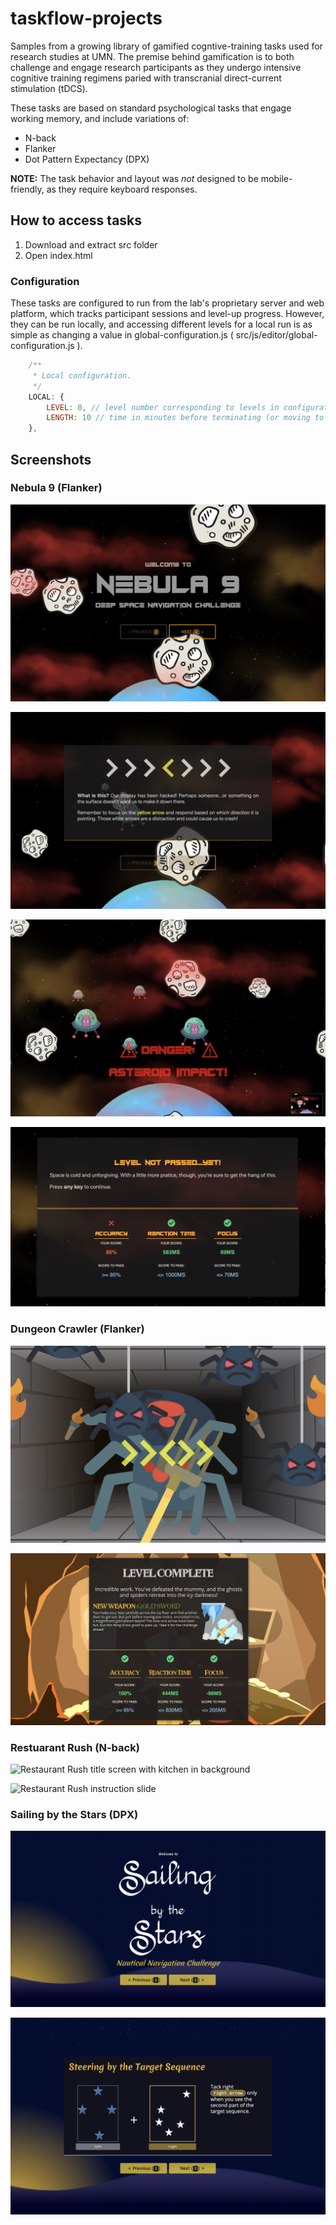 # taskflow-projects

Samples from a growing library of gamified cogntive-training tasks used for research studies at UMN. The premise behind gamification is to both challenge and engage research participants as they undergo intensive cognitive training regimens paried with transcranial direct-current stimulation (tDCS).

These tasks are based on standard psychological tasks that engage working memory, and include variations of:
  - N-back
  - Flanker
  - Dot Pattern Expectancy (DPX)

**NOTE:** The task behavior and layout was *not* designed to be mobile-friendly, as they require keyboard responses.

## How to access tasks
  1. Download and extract src folder
  2. Open index.html
  
### Configuration
These tasks are configured to run from the lab's proprietary server and web platform, which tracks participant sessions and level-up progress. However, they can be run locally, and accessing different levels for a local run is as simple as changing a value in global-configuration.js ( src/js/editor/global-configuration.js ).

```javascript
    /**
     * Local configuration.
     */
    LOCAL: {
        LEVEL: 0, // level number corresponding to levels in configuration.js
        LENGTH: 10 // time in minutes before terminating (or moving to next task when run on server) Waits for current level to finish)
    },
```

## Screenshots

### Nebula 9 (Flanker)

![Nebula 9 title screen with stars and asteroids in background](./screenshots/flanker-space-1.png)

![Nebula 9 instruction screen](./screenshots/flanker-space-2.png)

![Nebula 9 gameplay showing asteroid impact warning](./screenshots/flanker-space-3.png)

![Nebula 9 performance dashboard](./screenshots/flanker-space-4.png)

### Dungeon Crawler (Flanker)

![Dungeon crawler gameplay showing a battle with a spider](./screenshots/flanker-dungeon-1.png)

![Dungeon crawler performance dashboard showing a newly earned weapon](./screenshots/flanker-dungeon-3.png)


### Restuarant Rush (N-back)

![Restaurant Rush title screen with kitchen in background](./screenshots/n-back-restaurant-1.png)

![Restaurant Rush instruction slide](./screenshots/n-back-restaurant-2.png)

### Sailing by the Stars (DPX)

![Sailing by the Stars title screen with waves and stars in background](./screenshots/dpx-sailing-1.png)

![Sailing by the Stars instruction screen](./screenshots/dpx-sailing-2.png)
